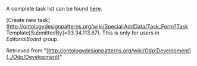 A complete task list can be found [here](../Odp/Tasks "Odp:Tasks").


[Create new task](http://ontologydesignpatterns.org/wiki/Special:AddData/Task_Form?Task Template[SubmittedBy]=93.34.113.67). This is only for users in _EditorialBoard_ group.





Retrieved from "[http://ontologydesignpatterns.org/wiki/Odp:Development](../Odp/Development)"